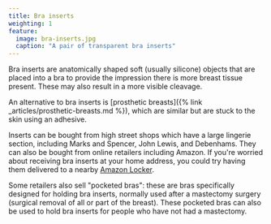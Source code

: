 ```yaml
---
title: Bra inserts
weighting: 1
feature:
  image: bra-inserts.jpg
  caption: "A pair of transparent bra inserts"
---
```


Bra inserts are anatomically shaped soft (usually silicone) objects that are placed into a bra to provide the impression there is more breast tissue present. These may also result in a more visible cleavage.

An alternative to bra inserts is [prosthetic breasts]({% link _articles/prosthetic-breasts.md %}), which are similar but are stuck to the skin using an adhesive.

Inserts can be bought from high street shops which have a large lingerie section, including Marks and Spencer, John Lewis, and Debenhams. They can also be bought from online retailers including Amazon. If you're worried about receiving bra inserts at your home address, you could try having them delivered to a nearby [Amazon Locker](https://www.amazon.co.uk/gp/help/customer/display.html?nodeId=200966210). 

Some retailers also sell "pocketed bras": these are bras specifically designed for holding bra inserts, normally used after a mastectomy surgery (surgical removal of all or part of the breast). These pocketed bras can also be used to hold bra inserts for people who have not had a mastectomy.
